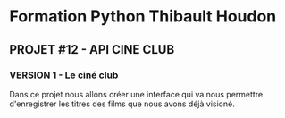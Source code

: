 # Formation Python Thibault Houdon

## PROJET #12 - API CINE CLUB

### VERSION 1 - Le ciné club

Dans ce projet nous allons créer une interface qui va nous permettre d'enregistrer les titres des films que nous avons déjà visioné.
